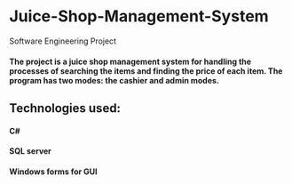 # Juice-Shop-Management-System
Software Engineering Project

#### The project is a juice shop management system for handling the processes of searching the items and finding the price of each item. The program has two modes: the cashier and admin modes.  

## Technologies used:
#### C#
#### SQL server 
#### Windows forms for GUI
